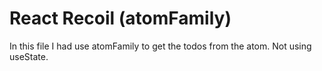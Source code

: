 # React Recoil (atomFamily)

In this file I had use atomFamily to get the todos from the atom. Not using useState.
